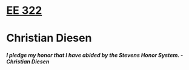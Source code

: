 # [EE 322](https://github.com/kevinwlu/iot)
# Christian Diesen
##### **_I pledge my honor that I have abided by the Stevens Honor System._** - *Christian Diesen*
